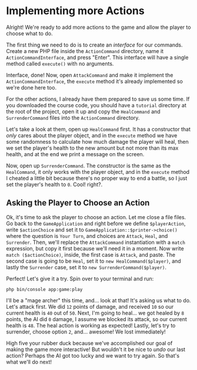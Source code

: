 # Implementing more Actions

Alright! We're ready to add more actions to the game and allow the player to choose
what to do.

The first thing we need to do is to create an *interface* for our commands. Create a new
PHP file inside the `ActionCommand` directory, name it `ActionCommandInterface`, and
press "Enter". This interface will have a single method called `execute()` with no arguments.

Interface, done! Now, open `AttackCommand` and make it implement 
the `ActionCommandInterface`, the `execute` method it's already implemented so we're done
here too. 

For the other actions, I already have them prepared to save us some time. If
you downloaded the course code, you should have a `tutorial` directory at the root of the project,
open it up and copy the `HealCommand` and `SurrenderCommand` files into the `ActionCommand` directory.

Let's take a look at them, open up `HealCommand` first. It has a constructor that *only* cares about
the player object, and in the `execute` method we have some randomness to calculate how much
damage the player will heal, then we set the player's health to the new amount but
not more than its max health, and at the end we print a message on the screen.

Now, open up `SurrenderCommand`. The constructor is the same as the `HealCommand`, it only
works with the player object, and in the `execute` method I cheated a little bit because
there's no proper way to end a battle, so I just set the player's health to `0`.
Cool! right?.

## Asking the Player to Choose an Action

Ok, it's time to ask the player to choose an action. Let me close a file files.
Go back to the `GameApplication` and right before we define `$playerAction`,
write `$actionChoice` and set it to `GameApplication::$printer->choice()` where 
the question is `Your Turn`, and choices are `Attack`, `Heal`, and `Surrender`. Then,
we'll replace the `AttackCommand` instantiation with a `match` expression, but copy it first
because we'll need it in a moment. Now write `match ($actionChoice)`, inside, the first
case is `Attack`, and paste. The second case is going to be `Heal`, set it to `new HealCommand($player)`,
and lastly the `Surrender` case, set it to `new SurrenderCommand($player)`.

Perfect! Let's give it a try. Spin over to your terminal and run:

```terminal
php bin/console app:game:play
```

I'll be a "mage archer" this time, and... look at that! It's asking us what to do. Let's
attack first. We did `12` points of damage, and received `10` so our current health is `40` out of `50`.
Next, I'm going to heal... we got healed by `8` points, the AI did `0` damage, I assume we blocked its attack,
so our current health is `48`. The heal action is working as expected! Lastly, let's
try to surrender, choose option `2`, and... awesome! We lost immediately! 

High five your rubber duck because we've accomplished our goal of making the game more interactive!
But wouldn't it be nice to *undo* our last action? Perhaps the AI got too lucky and we want to try again. 
So that's what we'll do next!
